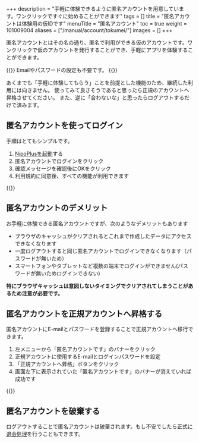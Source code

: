 +++
description = "手軽に体験できるように匿名アカウントを用意しています。ワンクリックですぐに始めることができます"
tags = []
title = "匿名アカウントは体験用の仮IDです"
menuTitle = "匿名アカウント"
toc = true
weight = 101009004
aliases = ["/manual/account/tokumei/"]
images = []
+++

匿名アカウントとはその名の通り、匿名で利用ができる仮のアカウントです。ワンクリックで仮のアカウントを発行することができ、手軽にアプリを体験することができます。

{{<alice pos="right" icon="ok">}}
Emailやパスワードの設定も不要です。
{{</alice>}}

あくまでも「手軽に体験してもらう」ことを前提とした機能のため、継続した利用には向きません。
使ってみて良さそうであると思ったら正規のアカウントへ昇格させてください。
また、逆に「合わないな」と思ったらログアウトするだけで済みます。

## 匿名アカウントを使ってログイン

手順はとてもシンプルです。

1. [NipoPlusを起動](https://nipo-plus.web.app/)する
1. 匿名アカウントでログインをクリック
1. 確認メッセージを確認後にOKをクリック
1. 利用規約に同意後、すべての機能が利用できます

{{<appscreen filename="signup-anonymous" title="匿名アカウントはEmailやパスワードの設定をせずに利用できる仮のアカウントです">}}

## 匿名アカウントのデメリット

お手軽に体験できる匿名アカウントですが、次のようなデメリットもあります

- ブラウザのキャッシュがクリアされるとこれまで作成したデータにアクセスできなくなります
- 一度ログアウトすると同じ匿名アカウントでログインできなくなります（パスワードが無いため）
- スマートフォンやタブレットなど複数の端末でログインができません(パスワードが無いためログインできない)

**特にブラウザキャッシュは意図しないタイミングでクリアされてしまうことがあるため注意が必要です。**

## 匿名アカウントを正規アカウントへ昇格する

匿名アカウントにE-mailとパスワードを登録することで正規アカウントへ移行できます。

1. 左メニューから「匿名アカウントです」のバナーをクリック
1. 正規アカウントに使用するE-mailとログインパスワードを設定
1. 「正規アカウントへ昇格」ボタンをクリック
1. 画面左下に表示されていた「匿名アカウントです」のバナーが消えていれば成功です


{{<appscreen filename="promotion-account" title="匿名アカウントを正規アカウントへ昇格させるにはEmailとパスワードを設定します">}}

## 匿名アカウントを破棄する

ログアウトすることで匿名アカウントは破棄されます。もし不安でしたら正式に[退会処理](/docs/manual/remove/org/)を行うこともできます。

